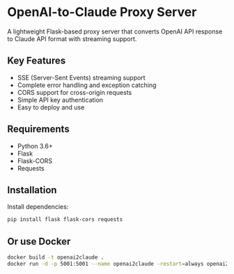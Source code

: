 # OpenAI-to-Claude Proxy Server

A lightweight Flask-based proxy server that converts OpenAI API response to Claude API format with streaming support.

## Key Features

- SSE (Server-Sent Events) streaming support
- Complete error handling and exception catching
- CORS support for cross-origin requests
- Simple API key authentication
- Easy to deploy and use

## Requirements

- Python 3.6+
- Flask
- Flask-CORS
- Requests

## Installation

Install dependencies:
```bash
pip install flask flask-cors requests
```

## Or use Docker

```bash
docker build -t openai2claude .
docker run -d -p 5001:5001 --name openai2claude -restart=always openai2claude
```
